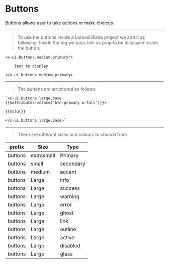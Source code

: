 # Buttons

Buttons allows user to take actions or make choices.

---

> To use the buttons inside a Laravel Blade project we add it as following. Inside the tag we pass text as prop to be displayed inside the button.

    <x-ui.buttons.medium.primary">

        Text to display

    </x-ui.buttons.medium.primary>


---
> The buttons are structured as follows:

    `<x-ui.buttons.large.base
    {{$attributes->class('btn-primary w-full')}}>

    {{$slot}}

    </x-ui.buttons.large.base>`
---
> There are different sizes and colours to choose from


| prefix  | Size       | Type      |
|---------|------------|-----------|
| buttons | extrasmall | Primary   |
| buttons | small      | secondary |
| buttons | medium     | accent    |
| buttons | Large      | info      |
| buttons | Large      | success   |
| buttons | Large      | warning   |
| buttons | Large      | error     |
| buttons | Large      | ghost     |
| buttons | Large      | link      |
| buttons | Large      | outline   |
| buttons | Large      | active    |
| buttons | Large      | disabled  |
| buttons | Large      | glass     |